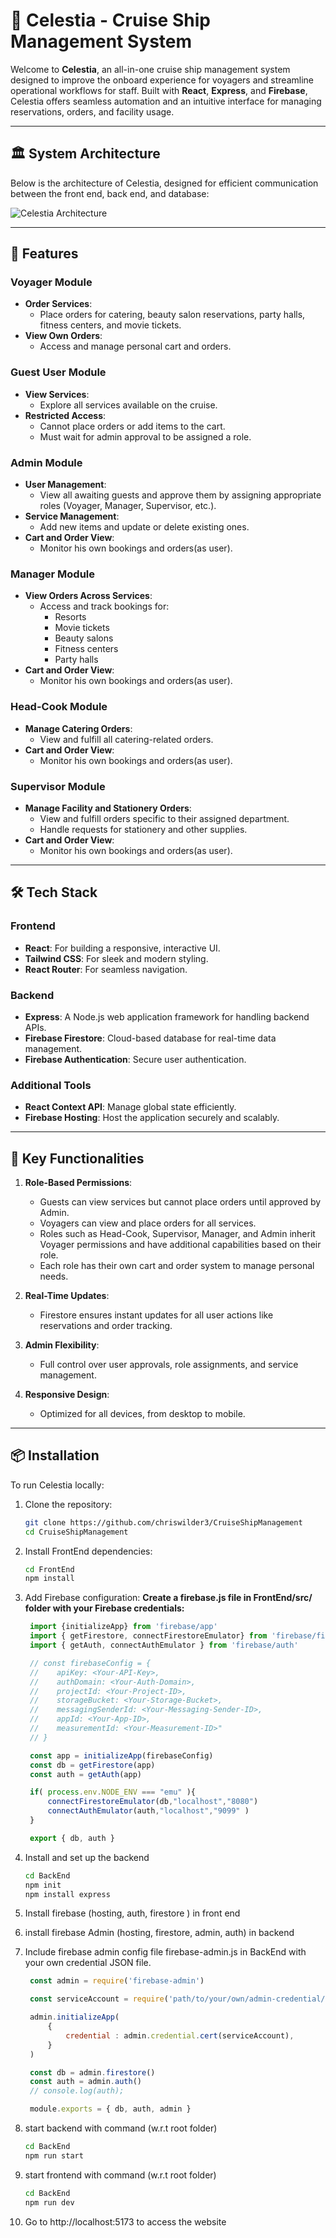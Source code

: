 # 🌌 Celestia - Cruise Ship Management System  

Welcome to **Celestia**, an all-in-one cruise ship management system designed to improve the onboard experience for voyagers and streamline operational workflows for staff. Built with **React**, **Express**, and **Firebase**, Celestia offers seamless automation and an intuitive interface for managing reservations, orders, and facility usage.  

---

## 🏛️ System Architecture  

Below is the architecture of Celestia, designed for efficient communication between the front end, back end, and database:  

![Celestia Architecture](projectArchitectureImages/celestiaArch.png)


---

## 🌟 Features  

### Voyager Module  
- **Order Services**:  
  - Place orders for catering, beauty salon reservations, party halls, fitness centers, and movie tickets.  
- **View Own Orders**:  
  - Access and manage personal cart and orders.  

### Guest User Module  
- **View Services**:  
  - Explore all services available on the cruise.  
- **Restricted Access**:  
  - Cannot place orders or add items to the cart.  
  - Must wait for admin approval to be assigned a role.  

### Admin Module  
- **User Management**:  
  - View all awaiting guests and approve them by assigning appropriate roles (Voyager, Manager, Supervisor, etc.).  
- **Service Management**:  
  - Add new items and update or delete existing ones.  
- **Cart and Order View**:  
  - Monitor his own bookings and orders(as user).  

### Manager Module  
- **View Orders Across Services**:  
  - Access and track bookings for:  
    - Resorts  
    - Movie tickets  
    - Beauty salons  
    - Fitness centers  
    - Party halls
- **Cart and Order View**:  
  - Monitor his own bookings and orders(as user).    

### Head-Cook Module  
- **Manage Catering Orders**:  
  - View and fulfill all catering-related orders.
- **Cart and Order View**:  
  - Monitor his own bookings and orders(as user).  

### Supervisor Module  
- **Manage Facility and Stationery Orders**:  
  - View and fulfill orders specific to their assigned department.  
  - Handle requests for stationery and other supplies.
- **Cart and Order View**:  
  - Monitor his own bookings and orders(as user).    

---

## 🛠️ Tech Stack  

### Frontend  
- **React**: For building a responsive, interactive UI.  
- **Tailwind CSS**: For sleek and modern styling.  
- **React Router**: For seamless navigation.  

### Backend  
- **Express**: A Node.js web application framework for handling backend APIs.  
- **Firebase Firestore**: Cloud-based database for real-time data management.  
- **Firebase Authentication**: Secure user authentication.  

### Additional Tools  
- **React Context API**: Manage global state efficiently.  
- **Firebase Hosting**: Host the application securely and scalably.  

---

## 🎯 Key Functionalities  

1. **Role-Based Permissions**:  
   - Guests can view services but cannot place orders until approved by Admin.  
   - Voyagers can view and place orders for all services.  
   - Roles such as Head-Cook, Supervisor, Manager, and Admin inherit Voyager permissions and have additional capabilities based on their role.  
   - Each role has their own cart and order system to manage personal needs.  

2. **Real-Time Updates**:  
   - Firestore ensures instant updates for all user actions like reservations and order tracking.  

3. **Admin Flexibility**:  
   - Full control over user approvals, role assignments, and service management.  

4. **Responsive Design**:  
   - Optimized for all devices, from desktop to mobile.  

---

## 📦 Installation  

To run Celestia locally:  

1. Clone the repository:  
   ```bash
   git clone https://github.com/chriswilder3/CruiseShipManagement
   cd CruiseShipManagement
   ```
2. Install FrontEnd dependencies:
   ```bash
   cd FrontEnd
   npm install
   ```
3. Add Firebase configuration:
   **Create a firebase.js file in FrontEnd/src/ folder with your Firebase credentials:**
   ```javascript
    import {initializeApp} from 'firebase/app'
    import { getFirestore, connectFirestoreEmulator} from 'firebase/firestore'
    import { getAuth, connectAuthEmulator } from 'firebase/auth'

    // const firebaseConfig = {
    //    apiKey: <Your-API-Key>,
    //    authDomain: <Your-Auth-Domain>,
    //    projectId: <Your-Project-ID>,
    //    storageBucket: <Your-Storage-Bucket>,
    //    messagingSenderId: <Your-Messaging-Sender-ID>,
    //    appId: <Your-App-ID>,
    //    measurementId: <Your-Measurement-ID>"
    // }

    const app = initializeApp(firebaseConfig)
    const db = getFirestore(app)
    const auth = getAuth(app)

    if( process.env.NODE_ENV === "emu" ){
        connectFirestoreEmulator(db,"localhost","8080")
        connectAuthEmulator(auth,"localhost","9099" )
    }

    export { db, auth }
   ```
4. Install and set up the backend
    ```bash
    cd BackEnd
    npm init
    npm install express
    ```
5. Install firebase (hosting, auth, firestore ) in front end

6. install firebase Admin (hosting, firestore, admin, auth) in backend

7. Include firebase admin config file firebase-admin.js in BackEnd
   with your own credential JSON file.

   ```javascript
    const admin = require('firebase-admin')

    const serviceAccount = require('path/to/your/own/admin-credential/json-file')

    admin.initializeApp(
        {
            credential : admin.credential.cert(serviceAccount),
        }
    )

    const db = admin.firestore()
    const auth = admin.auth()
    // console.log(auth);

    module.exports = { db, auth, admin }
   ```

8. start backend with command (w.r.t root folder)
   ```bash
   cd BackEnd
   npm run start
   ```
9. start frontend with command (w.r.t root folder)
   ```bash
   cd BackEnd
   npm run dev
   ```
10. Go to http://localhost:5173 to access the website
   

